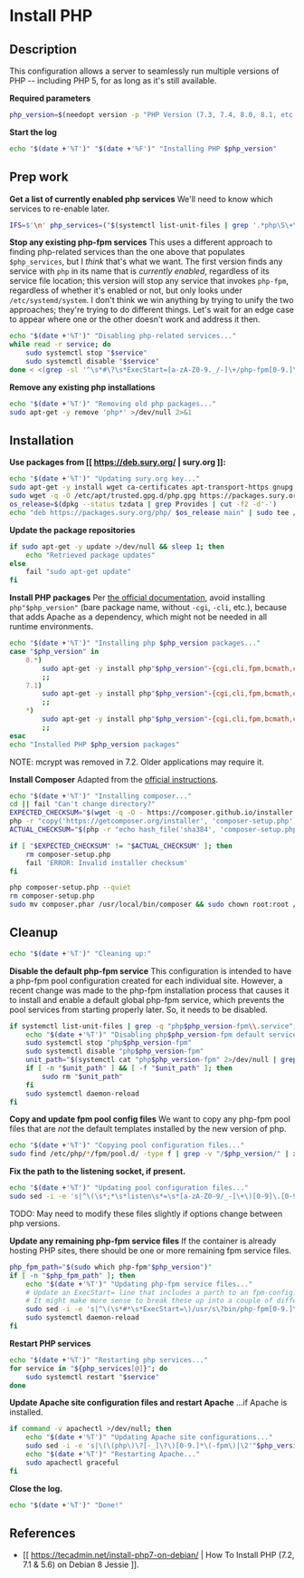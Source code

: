 # Install PHP

## Description

This configuration allows a server to seamlessly run multiple versions of PHP -- including PHP 5, for as long as it's still available.

**Required parameters**
```bash
php_version=$(needopt version -p "PHP Version (7.3, 7.4, 8.0, 8.1, etc.):" -m '^[78]\.+[0-9]$')
```

**Start the log**
```bash
echo "$(date +'%T')" "$(date +'%F')" "Installing PHP $php_version"
```

## Prep work

**Get a list of currently enabled php services**
We'll need to know which services to re-enable later.
```bash
IFS=$'\n' php_services=("$(systemctl list-unit-files | grep '.*php\S\+\s\+enabled\s' | grep -v sessionclean | cut -d ' ' -f 1)")
```

**Stop any existing php-fpm services**
This uses a different approach to finding php-related services than the one above that populates `$php_services`, but I *think* that's what we want. The first version finds any service with `php` in its name that is *currently enabled*, regardless of its service file location; this version will stop any service that invokes `php-fpm`, regardless of whether it's enabled or not, but only looks under `/etc/systemd/system`. I don't think we win anything by trying to unify the two approaches; they're trying to do different things. Let's wait for an edge case to appear where one or the other doesn't work and address it then.
```bash
echo "$(date +'%T')" "Disabling php-related services..."
while read -r service; do
    sudo systemctl stop "$service"
    sudo systemctl disable "$service"
done < <(grep -sl '^\s*#\?\s*ExecStart=[a-zA-Z0-9._/-]\+/php-fpm[0-9.]\+\s\+' /etc/systemd/system/*)
```

**Remove any existing php installations**
```bash
echo "$(date +'%T')" "Removing old php packages..."
sudo apt-get -y remove 'php*' >/dev/null 2>&1
```


## Installation

**Use packages from [[ https://deb.sury.org/ | sury.org ]]:**
```bash
echo "$(date +'%T')" "Updating sury.org key..."
sudo apt-get -y install wget ca-certificates apt-transport-https gnupg >/dev/null
sudo wget -q -O /etc/apt/trusted.gpg.d/php.gpg https://packages.sury.org/php/apt.gpg && sudo chmod 0644 /etc/apt/trusted.gpg.d/php.gpg
os_release=$(dpkg --status tzdata | grep Provides | cut -f2 -d'-')
echo "deb https://packages.sury.org/php/ $os_release main" | sudo tee /etc/apt/sources.list.d/php.list >/dev/null
```

**Update the package repositories**
```bash
if sudo apt-get -y update >/dev/null && sleep 1; then
    echo "Retrieved package updates"
else
    fail "sudo apt-get update"
fi
```

**Install PHP packages**
Per [the official documentation](https://github.com/oerdnj/deb.sury.org/wiki/Frequently-Asked-Questions#install-php-package-without-apache2-requirement), avoid installing `php"$php_version"` (bare package name, without `-cgi`, `-cli`, etc.), because that adds Apache as a dependency, which might not be needed in all runtime environments.
```bash
echo "$(date +'%T')" "Installing php $php_version packages..."
case "$php_version" in
    8.*)
        sudo apt-get -y install php"$php_version"-{cgi,cli,fpm,bcmath,common,ctype,curl,exif,fileinfo,gd,gmp,imagick,imap,intl,ldap,mbstring,mysql,mysqlnd,opcache,pdo,pgsql,readline,soap,sqlite3,tidy,tokenizer,xml,xmlrpc,zip} >/dev/null || fail "sudo apt -y install [php packages...]"
        ;;
    7.1)
        sudo apt-get -y install php"$php_version"-{cgi,cli,fpm,bcmath,common,ctype,curl,exif,fileinfo,gd,gmp,imagick,imap,intl,json,ldap,mbstring,mcrypt,mysql,mysqlnd,opcache,pdo,pgsql,readline,soap,tidy,tokenizer,xml,xmlrpc,zip} >/dev/null || fail "sudo apt -y install [php packages...]"
        ;;
    *)
        sudo apt-get -y install php"$php_version"-{cgi,cli,fpm,bcmath,common,ctype,curl,exif,fileinfo,gd,gmp,imagick,imap,intl,json,ldap,mbstring,mysql,mysqlnd,opcache,pdo,pgsql,readline,soap,sqlite3,tidy,tokenizer,xml,xmlrpc,zip} >/dev/null || fail "sudo apt -y install [php packages...]"
        ;;
esac
echo "Installed PHP $php_version packages"
```
NOTE: mcrypt was removed in 7.2. Older applications may require it.

**Install Composer**
Adapted from the [official instructions](https://getcomposer.org/doc/faqs/how-to-install-composer-programmatically.md).
```bash
echo "$(date +'%T')" "Installing composer..."
cd || fail "Can't change directory?"
EXPECTED_CHECKSUM="$(wget -q -O - https://composer.github.io/installer.sig)"
php -r "copy('https://getcomposer.org/installer', 'composer-setup.php');"
ACTUAL_CHECKSUM="$(php -r "echo hash_file('sha384', 'composer-setup.php');")"

if [ "$EXPECTED_CHECKSUM" != "$ACTUAL_CHECKSUM" ]; then
    rm composer-setup.php
    fail 'ERROR: Invalid installer checksum'
fi

php composer-setup.php --quiet
rm composer-setup.php
sudo mv composer.phar /usr/local/bin/composer && sudo chown root:root /usr/local/bin/composer
```


## Cleanup

```bash
echo "$(date +'%T')" "Cleaning up:"
```

**Disable the default php-fpm service**
This configuration is intended to have a php-fpm pool configuration created for each individual site. However, a recent change was made to the php-fpm installation process that causes it to install and enable a default global php-fpm service, which prevents the pool services from starting properly later. So, it needs to be disabled.
```bash
if systemctl list-unit-files | grep -q "php$php_version-fpm\\.service"; then
    echo "$(date +'%T')" "Disabling php$php_version-fpm default service..."
    sudo systemctl stop "php$php_version-fpm"
    sudo systemctl disable "php$php_version-fpm"
    unit_path="$(systemctl cat "php$php_version-fpm" 2>/dev/null | grep -oP '^#\s*\K/.*/php[0-9.]+-fpm.service')"
    if [ -n "$unit_path" ] && [ -f "$unit_path" ]; then
        sudo rm "$unit_path"
    fi
    sudo systemctl daemon-reload
fi
```

**Copy and update fpm pool config files**
We want to copy any php-fpm pool files that are *not* the default templates installed by the new version of php.
```bash
echo "$(date +'%T')" "Copying pool configuration files..."
sudo find /etc/php/*/fpm/pool.d/ -type f | grep -v "/$php_version/" | xargs -I {} sudo cp {} "/etc/php/$php_version/fpm/pool.d/"
```

**Fix the path to the listening socket, if present.**
```bash
echo "$(date +'%T')" "Updating pool configuration files..."
sudo sed -i -e 's|^\(\s*;*\s*listen\s*=\s*[a-zA-Z0-9/_-]\+\)[0-9]\.[0-9]\(-fpm.*\)$|\1'"$php_version"'\2|' "/etc/php/$php_version/fpm/pool.d/"*
```
TODO: May need to modify these files slightly if options change between php versions.

**Update any remaining php-fpm service files**
If the container is already hosting PHP sites, there should be one or more remaining fpm service files.
```bash
php_fpm_path="$(sudo which php-fpm"$php_version")"
if [ -n "$php_fpm_path" ]; then
    echo "$(date +'%T')" "Updating php-fpm service files..."
    # Update an ExecStart= line that includes a parth to an fpm-config.
    # It might make more sense to break these up into a couple of different sed commands.
    sudo sed -i -e 's|^\(\s*#*\s*ExecStart=\)/usr/s\?bin/php-fpm[0-9.]\+\s\+\(.*/etc/php/\)[0-9.]\+\(.*\)$|\1'"$php_fpm_path"' \2'"$php_version"'\3|' /etc/systemd/system/*.service
    sudo systemctl daemon-reload
fi
```

**Restart PHP services**
```bash
echo "$(date +'%T')" "Restarting php services..."
for service in "${php_services[@]}"; do
    sudo systemctl restart "$service"
done
```

**Update Apache site configuration files and restart Apache**
...if Apache is installed.
```bash
if command -v apachectl >/dev/null; then
    echo "$(date +'%T')" "Updating Apache site configurations..."
    sudo sed -i -e 's|\(\(php\)\?[-_]\?\)[0-9.]*\(-fpm\)|\2'"$php_version"'\3|' /etc/apache2/sites-available/*
    echo "$(date +'%T')" "Restarting Apache..."
    sudo apachectl graceful
fi
```

**Close the log.**
```bash
echo "$(date +'%T')" "Done!"
```

## References

* [[ https://tecadmin.net/install-php7-on-debian/ | How To Install PHP (7.2, 7.1 & 5.6) on Debian 8 Jessie ]].

